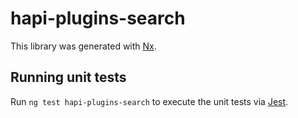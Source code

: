 # hapi-plugins-search

This library was generated with [Nx](https://nx.dev).

## Running unit tests

Run `ng test hapi-plugins-search` to execute the unit tests via [Jest](https://jestjs.io).
